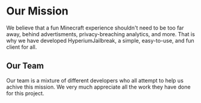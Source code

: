 # Our Mission

We believe that a fun Minecraft experience shouldn't need to be too far away, behind advertisments, privacy-breaching analytics,
and more. That is why we have developed HyperiumJailbreak, a simple, easy-to-use, and fun client for all.

## Our Team

Our team is a mixture of different developers who all attempt to help us achive this mission.
We very much appreciate all the work they have done for this project.
